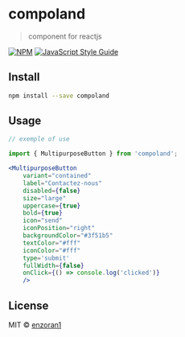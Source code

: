 # compoland

> component for reactjs

[![NPM](https://img.shields.io/npm/v/compoland.svg)](https://www.npmjs.com/package/compoland) [![JavaScript Style Guide](https://img.shields.io/badge/code_style-standard-brightgreen.svg)](https://standardjs.com)

## Install

```bash
npm install --save compoland
```

## Usage

```jsx
// exemple of use

import { MultipurposeButton } from 'compoland';

<MultipurposeButton
    variant="contained"
    label="Contactez-nous"
    disabled={false}
    size="large"
    uppercase={true}
    bold={true}
    icon="send"
    iconPosition="right"
    backgroundColor="#3f51b5"
    textColor="#fff"
    iconColor="#fff"
    type='submit'
    fullWidth={false}
    onClick={() => console.log('clicked')}
    />
```

## License

MIT © [enzoran1](https://github.com/enzoran1)
